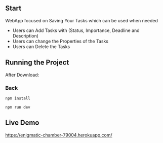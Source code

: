 ## Start

WebApp focused on Saving Your Tasks which can be used when needed

- Users can Add Tasks with (Status, Importance, Deadline and Description)
- Users can change the Properties of the Tasks
- Users can Delete the Tasks

## Running the Project

After Download:

### Back

`npm install`

`npm run dev`

## Live Demo
https://enigmatic-chamber-79004.herokuapp.com/
